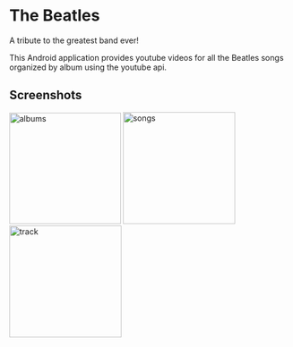# The Beatles

A tribute to the greatest band ever!

This Android application provides youtube videos for all the Beatles songs organized by album using the youtube api.

## Screenshots

<img width="199" alt="albums" src="https://user-images.githubusercontent.com/49875693/222740564-d223ae9f-2401-4ae0-baf0-36a90a597917.png">
<img width="200" alt="songs" src="https://user-images.githubusercontent.com/49875693/222740624-3283e597-d0a6-418e-b469-539f45d25909.png">
<img width="200" alt="track" src="https://user-images.githubusercontent.com/49875693/222740660-0a11e030-445a-44d4-bde4-41edd9d6f5be.png">
